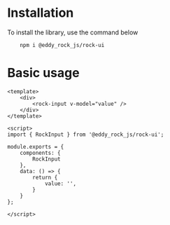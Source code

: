 # Installation

To install the library, use the command below

````
    npm i @eddy_rock_js/rock-ui
````
# Basic usage

````
<template>
    <div>
        <rock-input v-model="value" />
    </div>
</template>

<script>
import { RockInput } from '@eddy_rock_js/rock-ui';

module.exports = {
    components: {
        RockInput
    },
    data: () => {
        return {
            value: '',
        }
    }
};

</script>

````
